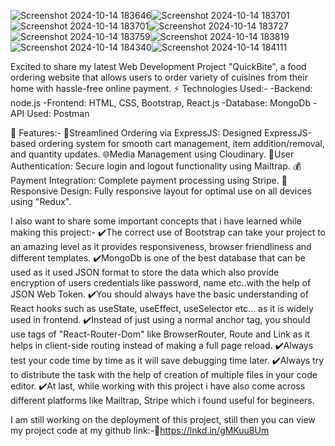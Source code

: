 ![Screenshot 2024-10-14 183646](https://github.com/user-attachments/assets/37ac4906-f161-4ab2-892d-7104715cbd5a)![Screenshot 2024-10-14 183701](https://github.com/user-attachments/assets/2dae0538-a9ff-4298-8efe-b4637df47824)
![Screenshot 2024-10-14 183701](https://github.com/user-attachments/assets/2dae0538-a9ff-4298-8efe-b4637df47824)![Screenshot 2024-10-14 183727](https://github.com/user-attachments/assets/110fb35d-a1f7-42fd-83b7-ef60690ba6f2)
![Screenshot 2024-10-14 183759](https://github.com/user-attachments/assets/582369d9-2fc2-45dd-87de-6433c5ab9fad)![Screenshot 2024-10-14 183819](https://github.com/user-attachments/assets/0a8825be-2b79-47a6-9b1e-228108bf3a94)
![Screenshot 2024-10-14 184340](https://github.com/user-attachments/assets/894c8237-aecd-4a53-8ec6-7b3747bc613a)![Screenshot 2024-10-14 184111](https://github.com/user-attachments/assets/3e93ab5b-6a24-4fe8-ae09-ce160b612a81)

Excited to share my latest Web Development Project "QuickBite", a food ordering website that allows users to order variety of cuisines from their home with hassle-free online payment.
⚡ Technologies Used:-
-Backend: node.js
-Frontend: HTML, CSS, Bootstrap, React.js
-Database: MongoDb
-API Used: Postman

📑 Features:-
🛒Streamlined Ordering via ExpressJS: Designed ExpressJS-based ordering system for smooth cart management, item addition/removal, and quantity updates.
🌐Media Management using Cloudinary.
🔐User Authentication: Secure login and logout functionality using Mailtrap.
💰Payment Integration: Complete payment processing using Stripe.
📲Responsive Design: Fully responsive layout for optimal use on all devices using "Redux".

I also want to share some important concepts that i have learned while making this project:-
✔️The correct use of Bootstrap can take your project to an amazing level as it provides responsiveness, browser friendliness and different templates.
✔️MongoDb is one of the best database that can be used as it used JSON format to store the data which also provide encryption of users credentials like password, name etc..with the help of JSON Web Token.
✔️You should always have the basic understanding of React hooks such as useState, useEffect, useSelector etc... as it is widely used in frontend.
✔️Instead of just using a normal anchor tag, you should use tags of "React-Router-Dom" like BrowserRouter, Route and Link as it helps in client-side routing instead of making a full page reload.
✔️Always test your code time by time as it will save debugging time later.
✔️Always try to distribute the task with the help of creation of multiple files in your code editor.
✔️At last, while working with this project i have also come across different platforms like Mailtrap, Stripe which i found useful for begineers.

I am still working on the deployment of this project, still then you can view my project code at my github link:-🔗https://lnkd.in/gMKuu8Um
